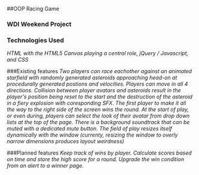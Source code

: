 ##OOP Racing Game
### WDI Weekend Project
### Technologies Used
*HTML with the HTML5 Canvas playing a central role, jQuery / Javascript, and CSS*

###Existing features
*Two players can race eachother against an animated starfield with randomly generated asteroids approaching head-on at procedurally generated postions and velocities. Players can move in all 4 directions. Collision between player avatars and asteroids result in the player's position being reset to the start and the destruction of the asteroid in a fiery explosion with coresponding SFX. The first player to make it all the way to the right side of the screen wins the round. At the start of play, or even during, players can select the look of their avatar from drop down lists at the top of the page. There is a background soundtrack that can be muted with a dedicated mute button. The field of play resizes itself dynamically with the window (currenty, resizing the window to overly narrow dimensions produces layout weirdness)*

###Planned features
*Keep track of wins by player. Calculate scores based on time and store the high score for a round. Upgrade the win condition from an alert to a winner page.*
